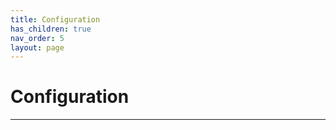 ```yaml
---
title: Configuration
has_children: true
nav_order: 5
layout: page
---
```


# Configuration
----------------
